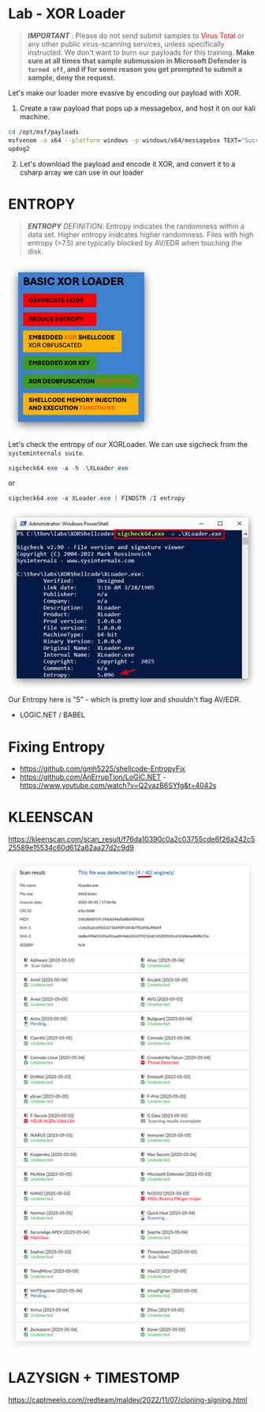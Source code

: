 # Lab - XOR Loader

<style>
r { color: Red }
o { color: Orange }
g { color: Green }
</style>

> ***IMPORTANT*** : Please do not send submit samples to <r>Virus Total</r> or any other public virus-scanning services, unless specifically instructed. We don't want to burn our payloads for this training.
> **Make sure at all times that sample submussion in Microsoft Defender is `turned off`, and if for some reason you get prompted to submit a sample, deny the request.**

Let's make our loader more evasive by encoding our payload with XOR.

1. Create a raw payload that pops up a messagebox, and host it on our kali machine.

```bash
cd /opt/msf/payloads
msfvenom -a x64 --platform windows -p windows/x64/messagebox TEXT="Successful Execution :)" TITLE="CrimsonCORE"  -f raw -b '\x00\x0a\x0d\x20' -o rawmsgbox.bin
updog2
```

2. Let's download the payload and encode it XOR, and convert it to a csharp array we can use in our loader



# ENTROPY

> ***ENTROPY*** 
> *DEFINITION*: Entropy indicates the randomness within a data set. Higher entropy inidcates higher randomness.
> Files with high entropy (>7.5) are typically blocked by AV/EDR when touching the disk.

![Screenshot](./images/labxor_loader.jpg)

Let's check the entropy of our XORLoader. We can use sigcheck from the `systeminternals suite`.

```powershell
sigcheck64.exe -a -h .\XLoader.exe
```

or 

```powershell
sigcheck64.exe -a XLoader.exe | FINDSTR /I entropy
```

![Screenshot](./images/labxor_sigcheck.jpg)

Our Entropy here is "5" - which is pretty low and shouldn't flag AV/EDR.

- LOGIC.NET / BABEL

# Fixing Entropy
- <https://github.com/gmh5225/shellcode-EntropyFix>
- <https://github.com/AnErrupTion/LoGiC.NET>
-<https://www.youtube.com/watch?v=Q2vazB6SYfg&t=4042s>


# KLEENSCAN
<https://kleenscan.com/scan_result/f76da10390c0a2c03755cde6f26a242c525589e15534c60d612a62aa27d2c9d9>


![Screenshot](./images/labxor_klean.jpg)

# LAZYSIGN + TIMESTOMP
<https://captmeelo.com//redteam/maldev/2022/11/07/cloning-signing.html>
